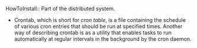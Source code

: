 HowToInstall:: Part of the distributed system.

- Crontab, which is short for *cron table*, is a file containing the schedule of various cron entries that should be run at specified times. Another way of describing crontab is as a utility that enables tasks to run automatically at regular intervals in the background by the cron daemon.